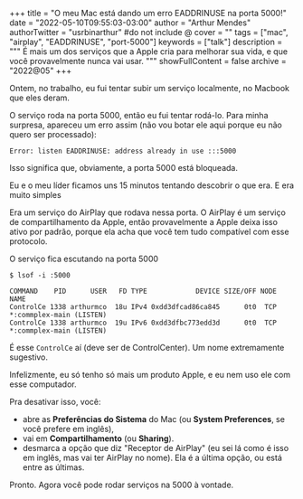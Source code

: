 +++
title = "O meu Mac está dando um erro EADDRINUSE na porta 5000!"
date = "2022-05-10T09:55:03-03:00"
author = "Arthur Mendes"
authorTwitter = "usrbinarthur" #do not include @
cover = ""
tags = ["mac", "airplay", "EADDRINUSE", "port-5000"]
keywords = ["talk"]
description = """
É mais um dos serviços que a Apple cria para melhorar sua vida, e que você provavelmente
nunca vai usar.
"""
showFullContent = false
archive = "2022@05"
+++

Ontem, no trabalho, eu fui tentar subir um serviço localmente, no Macbook que eles deram.

O serviço roda na porta 5000, então eu fui tentar rodá-lo. Para minha surpresa, apareceu
um erro assim (não vou botar ele aqui porque eu não quero ser processado):

```
Error: listen EADDRINUSE: address already in use :::5000
```

Isso significa que, obviamente, a porta 5000 está bloqueada.

Eu e o meu líder ficamos uns 15 minutos tentando descobrir o que era. E era muito simples

Era um serviço do AirPlay que rodava nessa porta. O AirPlay é um serviço de compartilhamento da 
Apple, então provavelmente a Apple deixa isso ativo por padrão, porque ela acha que você tem 
tudo compatível com esse protocolo.

O serviço fica escutando na porta 5000

```
$ lsof -i :5000

COMMAND    PID      USER   FD TYPE            DEVICE SIZE/OFF NODE NAME
ControlCe 1338 arthurmco  18u IPv4 0xdd3dfcad86ca845      0t0  TCP *:commplex-main (LISTEN)
ControlCe 1338 arthurmco  19u IPv6 0xdd3dfbc773edd3d      0t0  TCP *:commplex-main (LISTEN)

```

É esse `ControlCe` aí (deve ser de ControlCenter). Um nome extremamente sugestivo.

Infelizmente, eu só tenho só mais um produto Apple, e eu nem uso ele com esse computador.

Pra desativar isso, você:
 - abre as **Preferências do Sistema** do Mac (ou **System Preferences**, se
você prefere em inglês), 
 - vai em **Compartilhamento** (ou **Sharing**). 
 - desmarca a opção que diz "Receptor de AirPlay" (eu sei lá como é isso em inglês, mas vai 
   ter AirPlay no nome). Ela é a última opção, ou está entre as últimas.

Pronto. Agora você pode rodar serviços na 5000 à vontade.


